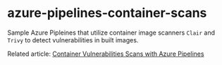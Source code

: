 # azure-pipelines-container-scans
Sample Azure Pipleines that utilize container image scanners `Clair` and `Trivy` to detect vulnerabilities in built images.

Related article: [Container Vulnerabilities Scans with Azure Pipelines](https://medium.com/airwalk/container-vulnerabilities-scans-with-azure-pipelines-b0689a0475f7)
